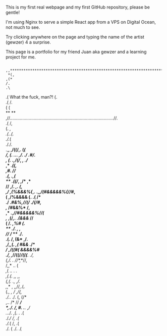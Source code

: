 This is my first real webpage and my first GitHub repository, please be gentle!

I'm using Nginx to serve a simple React app from a VPS on Digital Ocean, not much to see.

Try clicking anywhere on the page and typing the name of the artist (gewzer) 4 a surprise.

This page is a portfolio for my friend Juan aka gewzer and a learning project for me.



        ,,******************************************************************************,,,        
     *(,                                                                                   ,(*     
    /.                                                                                       .\    
   .(                                What the fuck, man?!                                     (.   
   .(                                                                                         /.   
    (                                                                                         (    
    **                                                                                       **    
     ,//...................................................................................//.     
                                                                        .(  /,                     
                                                                         (. *,                     
                                                                         .(..(.                    
                                                                          ./.*(                    
                                                                           ././.                   
                                        .,**,           ,/((/,.             (*(                    
                                      */,    *(. ...  ,/.    .*/           .#/.                    
                                     ,*        (.    .,/(/*,   *,         ./*                      
                                     ,*                     .*((,                                  
                                     ,#.                        //                                 
                                   .(,                          .,(                                
                                  **            .((/*,       ,/*  ,*                               
                                 // ,/*.              ,.           (,                              
                                ,/   ,(%&&&%(*,.  .,,*/(#&&&&&%(//*#,                              
                                (         ,/%&&&&     (.   .(    /*                              
                               ./             .*#&%,//(/*     .*/(/#,                              
                               ,*                         /#&&%*  /,                               
                               ,*                   .,*//#&&&&&%//(                                
                               ,*              ,(/*,.     .(&&&*   //                              
                                (           /*.             ,%#      (.                            
                                **        ./.                *,      ,*                            
                                 //       /*                 **      ./.                           
                                  .(.     /,                 (&*     ,/.                           
                                 ,/,,(*.  ,(                 #&&*  ./*                             
                                */     ,/((#(               *&&&&%#*                               
                              ./,            ,*//((/*****/(((**. ./,                               
                              (,/.        .              //*,**//,                                 
                             /,,*          ..               (                                      
                            *,*(             .. .           *.                                     
                           ,(.(.                 ,,         ,,                                     
                           (,(.                      .,     ,/.                                    
                          ,*,*        ,                ,,//,.(.                                    
                          (.*,       ,*                */  ,/(,                                    
                         ./.*.      ./.                (,   (/*                                    
                         ,*.*.      /*                 //  ***/                                    
                         *,./.     /,           #.      .**. ,/                                    
                        .*../.   ,(.            .            .(                                    
                        ./.*/    /,                          .(                                    
                        ./.*(    /,                          .(                                    
                        ./.  (   ./.                         .(                                    